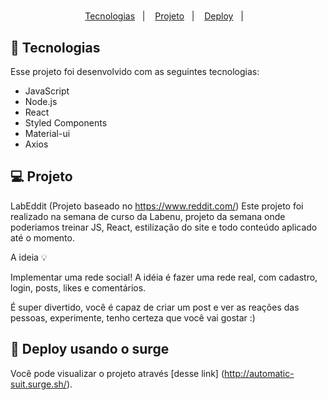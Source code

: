 <h1 align="center">
  <title="MercúrioX"/>
</h1>

<p align="center">
  <a href="#-tecnologias">Tecnologias</a>&nbsp;&nbsp;&nbsp;|&nbsp;&nbsp;&nbsp;
  <a href="#-projeto">Projeto</a>&nbsp;&nbsp;&nbsp;|&nbsp;&nbsp;&nbsp;
  <a href="http:flagrant-organization.surge.sh/">Deploy</a>&nbsp;&nbsp;&nbsp;|&nbsp;&nbsp;&nbsp;
</p>

## 🚀 Tecnologias

Esse projeto foi desenvolvido com as seguintes tecnologias:

- JavaScript
- Node.js
- React 
- Styled Components
- Material-ui
- Axios

## 💻 Projeto

LabEddit (Projeto baseado no https://www.reddit.com/)
Este projeto foi realizado na semana de curso da Labenu, projeto da semana onde poderiamos treinar JS, React, estilização do site e todo conteúdo aplicado até o momento.

A ideia :bulb:

Implementar uma rede social! A idéia é fazer uma rede real, com cadastro,
login, posts, likes e comentários. 

É super divertido, você é capaz de criar um post e ver as reações das pessoas, 
experimente, tenho certeza que você vai gostar :)

## 🔖 Deploy usando o surge

Você pode visualizar o projeto através [desse link] (http://automatic-suit.surge.sh/). 
